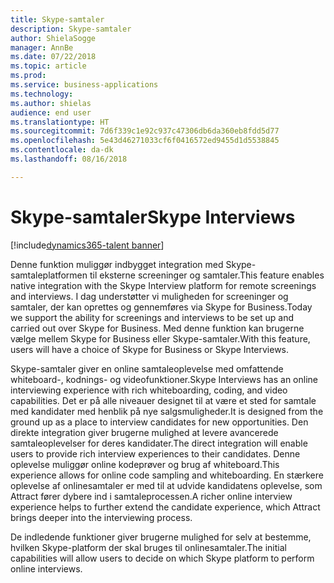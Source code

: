 ```yaml
---
title: Skype-samtaler
description: Skype-samtaler
author: ShielaSogge
manager: AnnBe
ms.date: 07/22/2018
ms.topic: article
ms.prod: 
ms.service: business-applications
ms.technology: 
ms.author: shielas
audience: end user
ms.translationtype: HT
ms.sourcegitcommit: 7d6f339c1e92c937c47306db6da360eb8fdd5d77
ms.openlocfilehash: 5e43d46271033cf6f0416572ed9455d1d5538845
ms.contentlocale: da-dk
ms.lasthandoff: 08/16/2018

---
```


# <a name="skype-interviews"></a><span data-ttu-id="d2ddf-103">Skype-samtaler</span><span class="sxs-lookup"><span data-stu-id="d2ddf-103">Skype Interviews</span></span>

[!include[dynamics365-talent banner](../../includes/dynamics365-talent.md)]

<span data-ttu-id="d2ddf-104">Denne funktion muliggør indbygget integration med Skype-samtaleplatformen til eksterne screeninger og samtaler.</span><span class="sxs-lookup"><span data-stu-id="d2ddf-104">This feature enables native integration with the Skype Interview platform for remote screenings and interviews.</span></span> <span data-ttu-id="d2ddf-105">I dag understøtter vi muligheden for screeninger og samtaler, der kan oprettes og gennemføres via Skype for Business.</span><span class="sxs-lookup"><span data-stu-id="d2ddf-105">Today we support the ability for screenings and interviews to be set up and carried out over Skype for Business.</span></span> <span data-ttu-id="d2ddf-106">Med denne funktion kan brugerne vælge mellem Skype for Business eller Skype-samtaler.</span><span class="sxs-lookup"><span data-stu-id="d2ddf-106">With this feature, users will have a choice of Skype for Business or Skype Interviews.</span></span>

<span data-ttu-id="d2ddf-107">Skype-samtaler giver en online samtaleoplevelse med omfattende whiteboard-, kodnings- og videofunktioner.</span><span class="sxs-lookup"><span data-stu-id="d2ddf-107">Skype Interviews has an online interviewing experience with rich whiteboarding, coding, and video capabilities.</span></span> <span data-ttu-id="d2ddf-108">Det er på alle niveauer designet til at være et sted for samtale med kandidater med henblik på nye salgsmuligheder.</span><span class="sxs-lookup"><span data-stu-id="d2ddf-108">It is designed from the ground up as a place to interview candidates for new opportunities.</span></span> <span data-ttu-id="d2ddf-109">Den direkte integration giver brugerne mulighed at levere avancerede samtaleoplevelser for deres kandidater.</span><span class="sxs-lookup"><span data-stu-id="d2ddf-109">The direct integration will enable users to provide rich interview experiences to their candidates.</span></span> <span data-ttu-id="d2ddf-110">Denne oplevelse muliggør online kodeprøver og brug af whiteboard.</span><span class="sxs-lookup"><span data-stu-id="d2ddf-110">This experience allows for online code sampling and whiteboarding.</span></span> <span data-ttu-id="d2ddf-111">En stærkere oplevelse af onlinesamtaler er med til at udvide kandidatens oplevelse, som Attract fører dybere ind i samtaleprocessen.</span><span class="sxs-lookup"><span data-stu-id="d2ddf-111">A richer online interview experience helps to further extend the candidate experience, which Attract brings deeper into the interviewing process.</span></span>

<span data-ttu-id="d2ddf-112">De indledende funktioner giver brugerne mulighed for selv at bestemme, hvilken Skype-platform der skal bruges til onlinesamtaler.</span><span class="sxs-lookup"><span data-stu-id="d2ddf-112">The initial capabilities will allow users to decide on which Skype platform to perform online interviews.</span></span>

<!--
## Who uses this feature
The entire hiring team and the candidates.
## Availability
Cloud
## Regional availability
Global
-->

